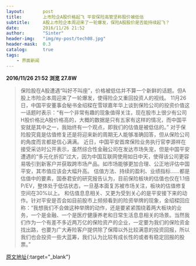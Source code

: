 ```yaml
---
layout:       post
title:        上市险企A股价格起飞 平安保险高管坚称股价被低估
subtitle:     A股上市险企本周迎来了一轮爆发，保险A股股价是否能持续起飞？
date:         2016/11/26 21:52
author:       "Sinter"
header-img:   "img/my-post/tech08.jpg"
header-mask:  0.3
catalog:      true
tags:
    - 界面新闻
---
```


**2016/11/26 21:52**  **浏览 27.8W**

> 保险股在A股遭遇“叫好不叫座”，价格被低估并不算一个新鲜的话题。但A股上市险企本周迎来了一轮爆发，使得险企又重回投资人的视线。
11月26日，中国平安董事会秘书金绍樑在雪球嘉年华上谈到保险公司的投资价值这一话题时表示：“有一个非常有趣的现象值得关注，现在股市上很少有公司H股价格比A股价格高的，大概的数据是只有五家有这样的情况，而中国平安就是其中之一，我始终有一个观点，即我们的估值是被低估的。”
对于保险股究竟是估值修复还是将迎来新的周期无人能够准确回答，但从保险公司的角度而言都是信心满满。
近日，中国平安首席保险业务执行官李源祥在接受采访时公开表示，虽然综合性金融公司在发达市场失宠，但是中国平安遭遇的“多元化折扣”过大，因为中国互联网使用如日中天，使得该公司更容易吸引到新客户并获取跨市场产品。如市场能够更加合理、公正地评估中国平安，其市值应该会大幅升高。
估值方法、持续的盈利、业绩指标……都是估值中的要素，国泰君安的研究报告认为，目前保险板块的估值也仅在1.1倍P/EV，整体处于低估状态，一旦基本面复苏被市场关注，板块的估值修复空间在30%以上。
和估值息息相关、又更为受到关心的是平安接下来的动作。针对平安是否会如目前股市上频频看到的险资举牌的现象，金绍樑回应称：“我想我们不会做这种举牌的动作，还是要紧紧围绕着两大板块的业务，一个是金融、一个是医疗健康养老和日常生活息息相关的场景。当然我们作为一个有差不多近两万亿的保险资产的企业，一定要为我们的保险资金找出路，也要为广大寿险客户提供除了保障以外比较满意的投资回报，所以我们也会投资一些大蓝筹，我们认为比较有成长性的或者有稳定回报的股票。”


[原文地址](http://www.jiemian.com/article/982124.html){:target="_blank"}


